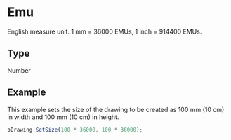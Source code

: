 # Emu

English measure unit. 1 mm = 36000 EMUs, 1 inch = 914400 EMUs.

## Type

Number

## Example

This example sets the size of the drawing to be created as 100 mm (10 cm) in width and 100 mm (10 cm) in height.

```javascript
oDrawing.SetSize(100 * 36000, 100 * 36000);
```